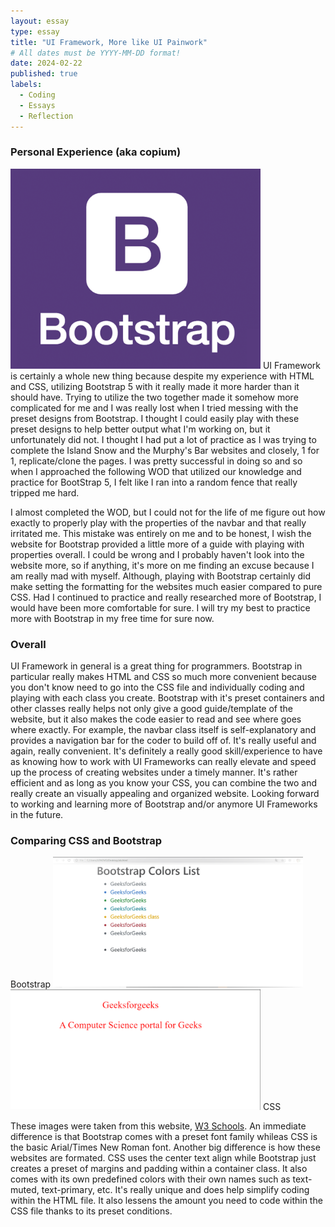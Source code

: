 ```yaml
---
layout: essay
type: essay
title: "UI Framework, More like UI Painwork"
# All dates must be YYYY-MM-DD format!
date: 2024-02-22
published: true
labels:
  - Coding
  - Essays
  - Reflection
---
```

### Personal Experience (aka copium)
<img width="400px" class="rounded float-end pe-4" src="../img/bootstrap.png"> 
UI Framework is certainly a whole new thing because despite my experience with HTML and CSS, utilizing Bootstrap 5 with it really made it more harder than it should have. Trying to utilize the two together made it somehow more complicated for me and I was really lost when I tried messing with the preset designs from Bootstrap. I thought I could easily play with these preset designs to help better output what I'm working on, but it unfortunately did not. I thought I had put a lot of practice as I was trying to complete the Island Snow and the Murphy's Bar websites and closely, 1 for 1, replicate/clone the pages. I was pretty successful in doing so and so when I approached the following WOD that utilized our knowledge and practice for BootStrap 5, I felt like I ran into a random fence that really tripped me hard. 

I almost completed the WOD, but I could not for the life of me figure out how exactly to properly play with the properties of the navbar and that really irritated me. This mistake was entirely on me and to be honest, I wish the website for Bootstrap provided a little more of a guide with playing with properties overall. I could be wrong and I probably haven't look into the website more, so if anything, it's more on me finding an excuse because I am really mad with myself. Although, playing with Bootstrap certainly did make setting the formatting for the websites much easier compared to pure CSS. Had I continued to practice and really researched more of Bootstrap, I would have been more comfortable for sure. I will try my best to practice more with Bootstrap in my free time for sure now. 

### Overall
UI Framework in general is a great thing for programmers. Bootstrap in particular really makes HTML and CSS so much more convenient because you don't know need to go into the CSS file and individually coding and playing with each class you create. Bootstrap with it's preset containers and other classes really helps not only give a good guide/template of the website, but it also makes the code easier to read and see where goes where exactly. For example, the navbar class itself is self-explanatory and provides a navigation bar for the coder to build off of. It's really useful and again, really convenient. It's definitely a really good skill/experience to have as knowing how to work with UI Frameworks can really elevate and speed up the process of creating websites under a timely manner. It's rather efficient and as long as you know your CSS, you can combine the two and really create an visually appealing and organized website. Looking forward to working and learning more of Bootstrap and/or anymore UI Frameworks in the future. 

### Comparing CSS and Bootstrap
Bootstrap <img width="400px" class="rounded float-start pe-4" src="../img/bootstrapExample.png">
<img width="400px" class="rounded float-center pe-4" src="../img/cssExample.png"> CSS

These images were taken from this website, <a href="https://www.geeksforgeeks.org/difference-between-css-and-bootstrap/">W3 Schools</a>. An immediate difference is that Bootstrap comes with a preset font family whileas CSS is the basic Arial/Times New Roman font. Another big difference is how these websites are formated. CSS uses the center text align while Bootstrap just creates a preset of margins and padding within a container class. It also comes with its own predefined colors with their own names such as text-muted, text-primary, etc. It's really unique and does help simplify coding within the HTML file. It also lessens the amount you need to code within the CSS file thanks to its preset conditions. 
